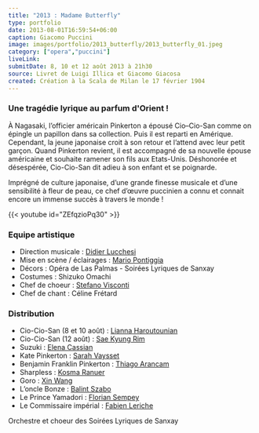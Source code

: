 ```yaml
---
title: "2013 : Madame Butterfly"
type: portfolio
date: 2013-08-01T16:59:54+06:00
caption: Giacomo Puccini
image: images/portfolio/2013_butterfly/2013_butterfly_01.jpeg
category: ["opera","puccini"]
liveLink: 
submitDate: 8, 10 et 12 août 2013 à 21h30
source: Livret de Luigi Illica et Giacomo Giacosa
created: Création à la Scala de Milan le 17 février 1904
---
```


### Une tragédie lyrique au parfum d'Orient !

À Nagasaki, l’officier américain Pinkerton a épousé Cio–Cio-San comme on épingle un papillon dans sa collection. Puis il est reparti en Amérique. Cependant, la jeune japonaise croit à son retour et l’attend avec leur petit garçon. Quand Pinkerton revient, il est accompagné de sa nouvelle épouse américaine et souhaite ramener son fils aux Etats-Unis. Déshonorée et désespérée, Cio-Cio-San dit adieu à son enfant et se poignarde.

Imprégné de culture japonaise, d’une grande finesse musicale et d’une sensibilité à fleur de peau, ce chef d’œuvre puccinien a connu et connait encore un immense succès à travers le monde !


{{< youtube id="ZEfqzioPq30" >}}

### Equipe artistique


- Direction musicale : [Didier Lucchesi](/artists/didier_lucchesi/)
- Mise en scène / éclairages : [Mario Pontiggia](/artists/mario_pontiggia/)
- Décors : Opéra de Las Palmas - Soirées Lyriques de Sanxay	
- Costumes : Shizuko Omachi	
- Chef de choeur : [Stefano Visconti](/artists/stefano_visconti/)
- Chef de chant : Céline Frétard

### Distribution

- Cio-Cio-San (8 et 10 août) : [Lianna Haroutounian](/artists/lianna_haroutounian/)
- Cio-Cio-San (12 août) : [Sae Kyung Rim](/artists/sae_kyung_rim/)
- Suzuki : [Elena Cassian](/artists/elena_cassian/)
- Kate Pinkerton : [Sarah Vaysset](/artists/sarah_vaysset/)
- Benjamin Franklin Pinkerton : [Thiago Arancam](/artists/thiago_arancam/)
- Sharpless : [Kosma Ranuer](/artists/kosma_ranuer/)
- Goro : [Xin Wang](/artists/xin_wang/)
- L’oncle Bonze : [Balint Szabo](/artists/balint_szabo/)
- Le Prince Yamadori : [Florian Sempey](/artists/florian_sempey/)
- Le Commissaire impérial : [Fabien Leriche](/artists/fabien_leriche/)


Orchestre et choeur des Soirées Lyriques de Sanxay
